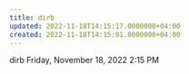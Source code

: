```yaml
---
title: dirb
updated: 2022-11-18T14:15:17.0000000+04:00
created: 2022-11-18T14:15:01.0000000+04:00
---
```


dirb
Friday, November 18, 2022
2:15 PM
